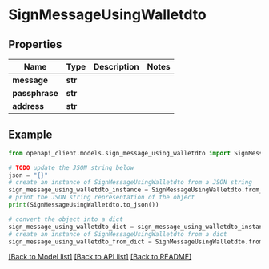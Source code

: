 # SignMessageUsingWalletdto


## Properties

Name | Type | Description | Notes
------------ | ------------- | ------------- | -------------
**message** | **str** |  | 
**passphrase** | **str** |  | 
**address** | **str** |  | 

## Example

```python
from openapi_client.models.sign_message_using_walletdto import SignMessageUsingWalletdto

# TODO update the JSON string below
json = "{}"
# create an instance of SignMessageUsingWalletdto from a JSON string
sign_message_using_walletdto_instance = SignMessageUsingWalletdto.from_json(json)
# print the JSON string representation of the object
print(SignMessageUsingWalletdto.to_json())

# convert the object into a dict
sign_message_using_walletdto_dict = sign_message_using_walletdto_instance.to_dict()
# create an instance of SignMessageUsingWalletdto from a dict
sign_message_using_walletdto_from_dict = SignMessageUsingWalletdto.from_dict(sign_message_using_walletdto_dict)
```
[[Back to Model list]](../README.md#documentation-for-models) [[Back to API list]](../README.md#documentation-for-api-endpoints) [[Back to README]](../README.md)


